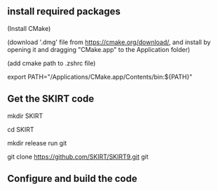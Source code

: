 ## install required packages
(Install CMake)

(download '.dmg' file from https://cmake.org/download/, and install by opening it and dragging "CMake.app" to the Application folder)

(add cmake path to .zshrc file)

export PATH="/Applications/CMake.app/Contents/bin:${PATH}"

## Get the SKIRT code

mkdir SKIRT

cd SKIRT

mkdir release run git

git clone https://github.com/SKIRT/SKIRT9.git git

## Configure and build the code
